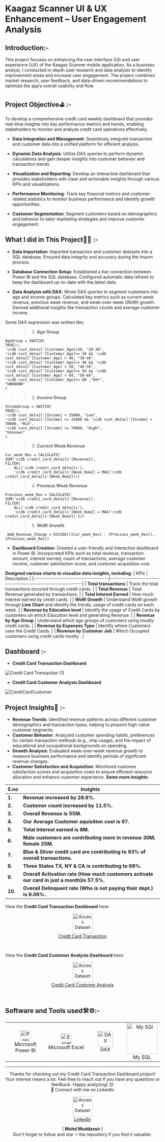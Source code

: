 # Kaagaz Scanner UI & UX Enhancement – User Engagement Analysis


## Introduction:-
This project focuses on enhancing the user interface (UI) and user experience (UX) of the Kaagaz Scanner mobile application. As a business analyst, I conducted in-depth user research and data analysis to identify improvement areas and increase user engagement. The project combines market research, user feedback, and data-driven recommendations to optimize the app’s overall usability and flow.



## Project Objective⛳ :- 
To develop a comprehensive credit card weekly dashboard that provides real-time insights into key performance metrics and trends, enabling stakeholders to monitor and analyze credit card operations effectively.

- **Data Integration and Management**: Seamlessly integrate transaction and customer data into a unified platform for efficient analysis.

- **Dynamic Data Analysis**: Utilize DAX queries to perform dynamic calculations and gain deeper insights into customer behavior and transaction trends.

- **Visualization and Reporting**: Develop an interactive dashboard that provides stakeholders with clear and actionable insights through various KPIs and visualizations.

- **Performance Monitoring**: Track key financial metrics and customer-related statistics to monitor business performance and identify growth opportunities.

- **Customer Segmentation**: Segment customers based on demographics and behavior to tailor marketing strategies and improve customer engagement.


## What I did in This Project🙆‍♂️ :-

- **Data Importation**: Imported transaction and customer datasets into a SQL database.
Ensured data integrity and accuracy during the import process.

- **Database Connection Setup**: Established a live connection between Power BI and the SQL database.
Configured automatic data refresh to keep the dashboard up-to-date with the latest data.

- **Data Analysis with DAX**: Wrote DAX queries to segment customers into age and income groups.
Calculated key metrics such as current week revenue, previous week revenue, and week-over-week (WoW) growth.
Derived additional insights like transaction counts and average customer income.

 Some DAX expression was written like;
 
>>1. **Age Group** 
 
       
    AgeGroup = SWITCH(
    TRUE(),
    'ccdb cust_detail'[Customer_Age]<30, "20-30",
    'ccdb cust_detail'[Customer_Age]>= 30 && 'ccdb cust_detail'[Customer_Age] < 40, "30-40",
    'ccdb cust_detail'[Customer_Age]>= 40 && 'ccdb cust_detail'[Customer_Age] < 50, "40-50",
    'ccdb cust_detail'[Customer_Age]>= 50 && 'ccdb cust_detail'[Customer_Age] < 60, "50-60",
    'ccdb cust_detail'[Customer_Age]>= 60 ,"60+",
    "UNKNOWN"
    )

>>2. **Income Group** 
 
       
    IncomeGroup = SWITCH(
    TRUE(),
    'ccdb cust_detail'[Income] < 35000, "Low",
    'ccdb cust_detail'[Income] >= 35000 && 'ccdb cust_detail'[Income] < 70000, "Mid",
    'ccdb cust_detail'[Income] >= 70000, "High",
    "Unknown"
    )

>>3. **Current Week Revenue** 
 
       
    Cur_week_Rev = CALCULATE(
    SUM('ccdb credit_card_details'[Revenue]),
    FILTER(
        ALL('ccdb credit_card_details'),
        'ccdb credit_card_details'[Week_Num2] = MAX('ccdb credit_card_details'[Week_Num2])))
    
>>4. **Previous Week Revenue** 
 
    Previous_week_Rev = CALCULATE(
    SUM('ccdb credit_card_details'[Revenue]),
    FILTER(
        ALL('ccdb credit_card_details'),
        'ccdb credit_card_details'[Week_Num2] = MAX('ccdb credit_card_details'[Week_Num2])-1))

>>5. **WoW Growth** 
 
     WoW_Revenue_Change = DIVIDE(([Cur_week_Rev] - [Previous_week_Rev]),[Previous_week_Rev])

- **Dashboard Creation**: Created a user-friendly and interactive dashboard in Power BI.
Incorporated KPIs such as total revenue, transaction amount, interest earned, count of transactions, average customer income, customer satisfaction score, and customer acquisition cost.

**Designed various charts to visualize data insights, including**:
| KPIs                                 | Description                                                    |
|--------------------------------------|----------------------------------------------------------------|
| **Total transactions**               | Track the total transactions occured through credit cards.     |
| **Total Revenue**                    | Total Revenue generated by transactions.                       |
| **Total Interest Earned**            | How much interest earned by credit cards.                      |
| **WoW Growth**                       | Understand WoW growth through **Line Chart** and identify the trends, usage of credit cards on each week. |
| **Revenue by Education level**       | Identify the usage of Credit Cards by customers on which Education level and generating Revenue.       |
| **Revenue by Age Group**             | Understand which age groups of customers using mostly credit cards.       |
| **Revenue by Expenses Type**         | Identify where Customers uses the Credit Cards.                |
| **Revenue by Customer Job**          | Which Occupied customers using credit cards mostly .           |


## Dashboard :- 

- **Credit Card Transaction Dashboard**
  
![Credit Card Transaction (1)](https://github.com/mohd-muddassir99/Credit_Card_Financial_Dashboard/assets/153819384/9e7e4f45-c201-4476-afdb-64321bad0b4d)

- **Credit Card Customer Analysis Dashboard**


![CreditCardCustomer](https://github.com/mohd-muddassir99/Credit_Card_Financial_Dashboard/assets/153819384/992121c2-9ee8-423a-96e5-b9abb51c6722)



## Project Insights🥇 :-

- **Revenue Trends**: Identified revenue patterns across different customer demographics and transaction types, helping to pinpoint high-value customer segments.
- **Customer Behavior**: Analyzed customer spending habits, preferences for certain transaction methods (e.g., chip usage), and the impact of educational and occupational backgrounds on spending.
- **Growth Analysis**: Evaluated week-over-week revenue growth to measure business performance and identify periods of significant revenue changes.
- **Customer Satisfaction and Acquisition**: Monitored customer satisfaction scores and acquisition costs to ensure efficient resource allocation and enhance customer experience.
  **Some more insights**:
  
| S.no                                 | Insights                                                       |
|--------------------------------------|----------------------------------------------------------------|
| **1.**                               | **Revenue increased by 28.8%.**                                |
| **2.**                               | **Customer count increased by 11.5%.**                         |
| **3.**                               | **Overall Revenue is 55M.**                                    |
| **4.**                               | **Our Average Customer aquisition cost is 97.**                |
| **5.**                               | **Total Interest earned is 8M.**                               |
| **6.**                               | **Male customers are contributing more in revenue 30M, female 25M.**                               |
| **7.**                               | **Blue & Silver credit card are contributing to 93% of overall transactions.**                     |
| **8.**                               | **Three States TX, NY & CA is contributing to 68%.**                                               |
| **9.**                               | **Overall Activation rate (How much customers activate our card in just a month)is 57.5%.**        |
| **10.**                              | **Overall Delinquent rate (Who is not paying their dept.) is 6.06%.**                 |


View the **Credit Card Transaction Dashboard** here:

<p align="center">
    <a href="https://github.com/mohd-muddassir99/Credit_Card_Financial_Dashboard/blob/main/Credit%20card%20transaction.pdf">
        <img src="https://static.vecteezy.com/system/resources/previews/010/750/673/non_2x/pdf-icon-on-white-background-file-pdf-icon-sign-pdf-format-symbol-flat-style-free-vector.jpg" width="65px" alt="Access Dataset"><br>
        Credit Card Transaction
    </a>
</p> <br>

View the **Credit Card Customer Analysis Dashboard** here:

<p align="center">
    <a href="https://github.com/mohd-muddassir99/Credit_Card_Financial_Dashboard/blob/main/Credit%20card%20customer.pdf">
        <img src="https://static.vecteezy.com/system/resources/previews/010/750/673/non_2x/pdf-icon-on-white-background-file-pdf-icon-sign-pdf-format-symbol-flat-style-free-vector.jpg" width="65px" alt="Access Dataset"><br>
        Credit Card Customer Analysis
    </a>
</p> <br>

## Software and Tools used🛠⚙:-

<table>
    <tr>
        <!-- Specify width for each cell to ensure equal column width -->
        <td align="center" width="33%"><img alt="Power BI" width="35px" src="https://upload.wikimedia.org/wikipedia/commons/c/cf/New_Power_BI_Logo.svg"/><br>Microsoft Power BI</td>
        <td align="center" width="33%"><img alt="Excel" width="35px" src="https://cdn.worldvectorlogo.com/logos/excel-4.svg"/><br>Microsoft Excel</td>
        <td align="center" width="33%"><img alt="DAX" width="50px" src="https://learn.microsoft.com/en-us/training/achievements/use-dax-power-bi-desktop.svg"/><br>DAX</td>
        <td align="center" width="100%"><img alt="My SQl" width="100px" src="https://1000logos.net/wp-content/uploads/2020/08/MySQL-Logo.png"/><br>My SQL</td>
    </tr>
</table>


---

<div align="center">
Thanks for checking out my Credit Card Transaction Dashboard project! Your interest means a lot. Feel free to reach out if you have any questions or feedback. Happy analyzing! 😊<br>
 🔗 Connect with me on LinkedIn 
 
  <p align="center">
    <a href="https://www.linkedin.com/in/mohd-muddassir99/">
        <img src="https://upload.wikimedia.org/wikipedia/commons/thumb/c/ca/LinkedIn_logo_initials.png/640px-LinkedIn_logo_initials.png" width="65px" alt="Access Dataset"><br>
        LinkedIn
    </a>

   | **Mohd Muddassir** | </a> <br>
Don't forget to follow and star ⭐ the repository if you find it valuable.
</div>






